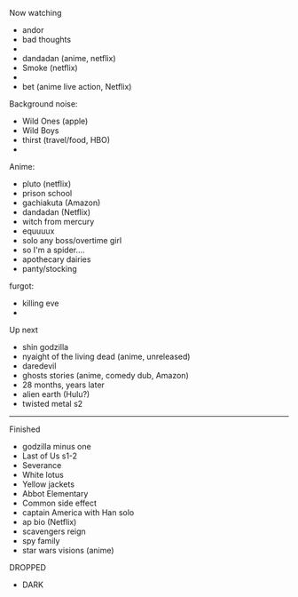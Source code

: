 Now watching
- andor
- bad thoughts 
- 
- dandadan (anime, netflix) 
- Smoke (netflix) 
-  
- bet (anime live action, Netflix) 


Background noise: 
- Wild Ones (apple)
- Wild Boys  
- thirst (travel/food, HBO) 
- 


Anime:
- pluto (netflix) 
- prison school 
- gachiakuta (Amazon) 
- dandadan (Netflix) 
- witch from mercury 
- equuuux
- solo any boss/overtime girl
- so I'm a spider.... 
- apothecary dairies 
- panty/stocking 




furgot:
- killing eve
- 


Up next
- shin godzilla 
- nyaight of the living dead (anime, unreleased) 
- daredevil 
- ghosts stories (anime, comedy dub, Amazon) 
- 28 months, years later 
- alien earth (Hulu?) 
- twisted metal s2

---


Finished
- godzilla minus one
- Last of Us s1-2
- Severance
- White lotus
- Yellow jackets
- Abbot Elementary
- Common side effect
- captain America with Han solo 
- ap bio (Netflix)
- scavengers reign
- spy family 
- star wars visions (anime) 


DROPPED
- DARK
